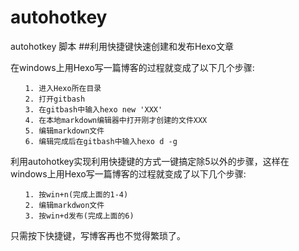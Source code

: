 # autohotkey
autohotkey 脚本
##利用快捷键快速创建和发布Hexo文章

在windows上用Hexo写一篇博客的过程就变成了以下几个步骤:
```
　　1. 进入Hexo所在目录
　　2. 打开gitbash
　　3. 在gitbash中输入hexo new 'XXX'
　　4. 在本地markdown编辑器中打开刚才创建的文件XXX
　　5. 编辑markdown文件
　　6. 编辑完成后在gitbash中输入hexo d -g
```
利用autohotkey实现利用快捷键的方式一键搞定除5以外的步骤，这样在windows上用Hexo写一篇博客的过程就变成了以下几个步骤:
```
　　1. 按win+n(完成上面的1-4)
　　2. 编辑markdwon文件
　　3. 按win+d发布(完成上面的6)
```
只需按下快捷键，写博客再也不觉得繁琐了。
